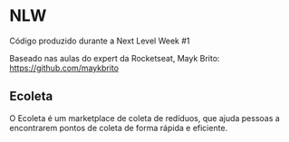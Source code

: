 # NLW

Código produzido durante a Next Level Week #1

Baseado nas aulas do expert da Rocketseat, Mayk Brito: https://github.com/maykbrito

## Ecoleta

O Ecoleta é um marketplace de coleta de redíduos, que ajuda pessoas a encontrarem pontos de coleta
de forma rápida e eficiente.
